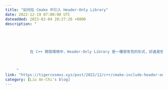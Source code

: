 ```yaml
---
title: "如何在 Cmake 中引入 Header-Only Library"
date: 2022-12-19 07:00:00 UTC
dateadded: 2023-02-04 20:27:26 +0000
description: "
    
      
      
        
        
           在 C++ 開發環境中，Header-Only Library 是一種很常見的形式，好處是想要使用該函示庫（Library）的時候，只需要 include 標頭檔（.h,
        
      
    
     "
link: "https://tigercosmos.xyz/post/2022/12/c++/cmake-include-header-only-library/"
category: [Liu An-Chi's blog]
---
```

